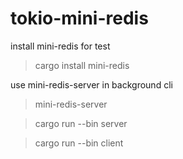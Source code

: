 # tokio-mini-redis

install mini-redis for test

> cargo install mini-redis

use mini-redis-server in background cli

> mini-redis-server

> cargo run --bin server

> cargo run --bin client
